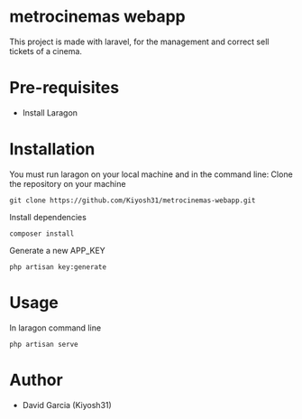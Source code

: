 # metrocinemas webapp

This project is made with laravel, for the management and correct sell tickets of a cinema.

# Pre-requisites

- Install Laragon

# Installation
You must run laragon on your local machine and in the command line:
Clone the repository on your machine
```
git clone https://github.com/Kiyosh31/metrocinemas-webapp.git
```

Install dependencies
```
composer install 
```

Generate a new APP_KEY
```
php artisan key:generate
```


# Usage

In laragon command line

```
php artisan serve
```

# Author
* David Garcia (Kiyosh31)
